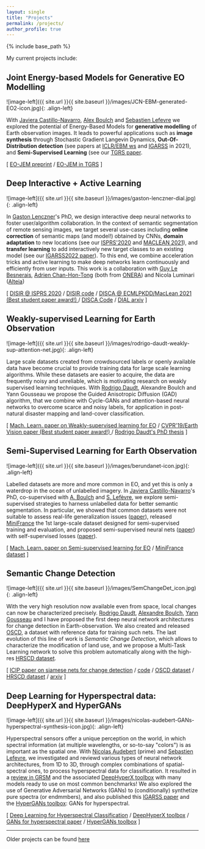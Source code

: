 ```yaml
---
layout: single
title: "Projects"
permalink: /projects/
author_profile: true
---
```


{% include base_path %}

My current projects include:

## Joint Energy-based Models for Generative EO Modelling

![image-left]({{ site.url }}{{ site.baseurl }}/images/JCN-EBM-generated-EO2-icon.jpg){: .align-left} 

With [Javiera Castillo-Navarro](), [Alex Boulch](https://www.boulch.eu/) and [Sebastien Lefevre](http://people.irisa.fr/Sebastien.Lefevre/) we explored the potential of Energy-Based Models for **generative modelling** of Earth observation images. It leads to powerful applications such as **image synthesis** through Stochastic Gradient Langevin Dynamics, **Out-Of-Distribution detection** (see papers at [ICLR/EBM ws](https://openreview.net/forum?id=1CtqZ1MvAFp) and [IGARSS](https://ieeexplore.ieee.org/document/9553440) in 2021), and **Semi-Supervised Learning** (see our [TGRS paper](https://hal.archives-ouvertes.fr/hal-03379500).

\[ [EO-JEM preprint](https://hal.archives-ouvertes.fr/hal-03379500) / [EO-JEM in TGRS](https://ieeexplore.ieee.org/document/9606737) \]

## Deep Interactive + Active Learning

![image-left]({{ site.url }}{{ site.baseurl }}/images/gaston-lenczner-dial.jpg){: .align-left} 

In [Gaston Lenczner](https://gaslen.github.io/)'s PhD, we design interactive deep neural networks to foster user/algorithm collaboration. In the context of semantic segmentation  of remote sensing images, we target several use-cases including **online correction** of semantic maps (and model!) obtained by CNNs, **domain adaptation** to new locations (see our [ISPRS'2020](https://www.isprs-ann-photogramm-remote-sens-spatial-inf-sci.net/V-2-2020/877/2020/isprs-annals-V-2-2020-877-2020.pdf) and [MACLEAN 2021](http://ceur-ws.org/Vol-2766/paper1.pdf)), and **transfer learning** to add interactively new target classes to an existing model (see our [IGARSS2022 paper]()). To this end, we combine acceleration tricks and active learning to make deep networks learn continuously and efficiently from user inputs. This work is a collaboration with [Guy Le Besnerais](https://scholar.google.com/citations?user=r8V306wAAAAJ&hl=en), [Adrien Chan-Hon-Tong](https://www.onera.fr/en/staff/adrien-chan-hon-tong) (both from [ONERA](https://www.onera.fr/)) and Nicola Luminari ([Alteia](https://alteia.com/))

\[ [DISIR @ ISPRS 2020](https://www.isprs-ann-photogramm-remote-sens-spatial-inf-sci.net/V-2-2020/877/2020/isprs-annals-V-2-2020-877-2020.pdf) / [DISIR code](https://github.com/delair-ai/DISIR) / [DISCA @ ECMLPKDD/MacLean 2021 (Best student paper award!) ](http://ceur-ws.org/Vol-2766/paper1.pdf) / [DISCA Code](https://github.com/delair-ai/DISCA) / [DIAL arxiv](https://arxiv.org/abs/2201.01047) \]


## Weakly-supervised Learning for Earth Observation

![image-left]({{ site.url }}{{ site.baseurl }}/images/rodrigo-daudt-weakly-sup-attention-net.jpg){: .align-left} 

Large scale datasets created from crowdsourced labels or openly available data have become crucial to provide training data for large scale learning algorithms. While these datasets are easier to acquire, the data are frequently noisy and unreliable, which is motivating research on weakly supervised learning techniques. With [Rodrigo Daudt](https://rcdaudt.github.io/), Alexandre Boulch and Yann Gousseau we propose the Guided Anisotropic Diffusion (GAD) algorithm, that we combine with Cycle-GANs and attention-based neural networks to overcome scarce and noisy labels, for application in post-natural disaster mapping and land-cover classification. 

\[ [Mach. Learn. paper on Weakly-supervised learning for EO](https://link.springer.com/article/10.1007%2Fs10994-021-06008-4) / [CVPR'19/Earth Vision paper (Best student paper award!) ](https://openaccess.thecvf.com/content_CVPRW_2019/html/EarthVision/Daudt_Guided_Anisotropic_Diffusion_and_Iterative_Learning_for_Weakly_Supervised_Change_CVPRW_2019_paper.html) / [Rodrigo Daudt's PhD thesis](https://tel.archives-ouvertes.fr/tel-03105668) \]

## Semi-Supervised Learning for Earth Observation

![image-left]({{ site.url }}{{ site.baseurl }}/images/berundanet-icon.jpg){: .align-left} 

Labelled datasets are more and more common in EO, and yet this is only a waterdrop in the ocean of unlabelled imagery. In [Javiera Castillo-Navarro](https://javicastillo.ml/)'s PhD, co-supervised with [A. Boulch](http://www.boulch.eu/) and [S. Lefèvre](http://people.irisa.fr/Sebastien.Lefevre/), we explore semi-supervised strategies to harness unlabelled data for better semantic segmentation. In particular, we showed that common datasets were not suitable to assess real-life generalization issues ([paper](https://hal.archives-ouvertes.fr/hal-02343915)), released [MiniFrance](https://ieee-dataport.org/open-access/minifrance) the 1st large-scale dataset designed for semi-supervised training and evaluation, and proposed semi-supervised neural nets ([paper](https://arxiv.org/abs/2010.07830)) with self-supervised losses ([paper](https://drive.google.com/file/d/1TAb4k6VgvTDZuw1LM7p8j3_QDXWBk5EZ/view?usp=sharing)).

\[ [Mach. Learn. paper on Semi-supervised learning for EO](https://arxiv.org/abs/2010.07830) / [MiniFrance dataset](https://ieee-dataport.org/open-access/minifrance) \]

## Semantic Change Detection

![image-left]({{ site.url }}{{ site.baseurl }}/images/SemChangeDet_icon.jpg){: .align-left} 

With the very high resolution now available even from space, local changes can now be characterized precisely. [Rodrigo Daudt](https://rcdaudt.github.io/), [Alexandre Boulch](https://www.boulch.eu/), [Yann Gousseau]() and I have proposed the first deep neural network architectures for change detection in Earth-observation. We also created and released [OSCD](https://rcdaudt.github.io/oscd/), a dataset with reference data for training such nets. The last evolution of this line of work is _Semantic Change Detection_, which allows to characterize the modification of land use, and we propose a Multi-Task Learning network to solve this problem automatically along with the high-res [HRSCD dataset](https://ieee-dataport.org/open-access/hrscd-high-resolution-semantic-change-detection-dataset).

\[ [ICIP paper on siamese nets for change detection](http://rcdaudt.github.io/files/2018icip-fully-convolutional.pdf) / [code](https://github.com/rcdaudt/fully_convolutional_change_detection) / [OSCD dataset](https://rcdaudt.github.io/oscd/) / [HRSCD dataset](https://ieee-dataport.org/open-access/hrscd-high-resolution-semantic-change-detection-dataset) / [arxiv](https://arxiv.org/abs/1810.08452) \]

## Deep Learning for Hyperspectral data: DeepHyperX and HyperGANs

![image-left]({{ site.url }}{{ site.baseurl }}/images/nicolas-audebert-GANs-hyperspectral-synthesis-icon.jpg){: .align-left} 

Hyperspectral sensors offer a unique perception on the world, in which spectral information (at multiple wavelengths, or so-to-say "colors") is as important as the spatial one. With [Nicolas Audebert](https://nicolas.audebert.at/) (prime) and [Sebastien Lefevre](http://people.irisa.fr/Sebastien.Lefevre), we investigated and reviewd various types of neural network architectures, from 1D to 3D, through complex combinations of spatial-spectral ones, to process hyperspectral data for classification. It resulted in a [review in GRSM](https://arxiv.org/abs/1904.10674) and the associated [DeepHyperX toolbox](https://github.com/nshaud/DeepHyperX) with many models ready to use on most common benchmarks! We also explored the use of Generative Adversarial Networks (GANs) to (conditionally) synthetize pure spectra (or endmmbers), and also published this [IGARSS paper](https://arxiv.org/abs/1806.02583) and the [HyperGANs toolbox](https://github.com/nshaud/HyperGANs): GANs for hyperspectral.

\[ [Deep Learning for Hyperspectral Classification]() / [DeepHyperX toolbox](https://github.com/nshaud/DeepHyperX) / [GANs for hyperspectral paper](https://arxiv.org/abs/1806.02583) / [HyperGANs toolbox](https://github.com/nshaud/HyperGANs) \]


---

Older projects can be found [here](finished)
